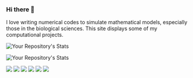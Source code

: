 ### Hi there 👋

I love writing numerical codes to simulate mathematical models, especially those in the biological sciences. This site displays some of my computational projects. 

<!--
**voduchuy/voduchuy** is a ✨ _special_ ✨ repository because its `README.md` (this file) appears on your GitHub profile.

Here are some ideas to get you started:
- 🔭 I’m currently working on ...
- 🌱 I’m currently learning software design principles. 
- 👯 I’m looking to collaborate on fast numerical algorithms in Julia.
- ⚡ Fun fact: My Starbucks name is Henry. 
- 🤔 I’m looking for help with ...
- 💬 Ask me about ...
- 📫 How to reach me: ...
- 😄 Pronouns: ...
-->

![Your Repository's Stats](https://github-readme-stats.vercel.app/api?username=voduchuy&show_icons=true)

![Your Repository's Stats](https://github-readme-stats.vercel.app/api/top-langs/?username=voduchuy&theme=blue-green)

![](https://img.shields.io/badge/Markdown-000000?style=for-the-badge&logo=markdown&logoColor=white)
![](https://img.shields.io/badge/C%2B%2B-00599C?style=for-the-badge&logo=c%2B%2B&logoColor=white)
![](https://img.shields.io/badge/Python-3776AB?style=for-the-badge&logo=python&logoColor=white)
![](https://img.shields.io/badge/-Fortran-blue?style=for-the-badge&logo=fortran)
![](https://img.shields.io/badge/-MATLAB-orange?style=for-the-badge&logo=matlab)
![](https://img.shields.io/badge/-Julia-white?style=for-the-badge&logo=julia)
